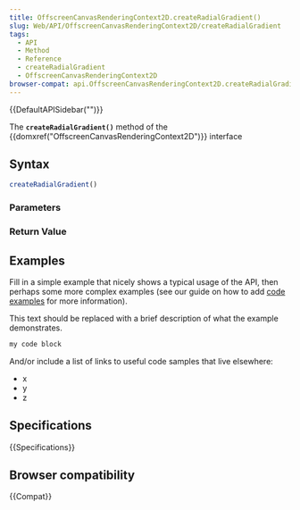 ```yaml
---
title: OffscreenCanvasRenderingContext2D.createRadialGradient()
slug: Web/API/OffscreenCanvasRenderingContext2D/createRadialGradient
tags:
  - API
  - Method
  - Reference
  - createRadialGradient
  - OffscreenCanvasRenderingContext2D
browser-compat: api.OffscreenCanvasRenderingContext2D.createRadialGradient
---
```

{{DefaultAPISidebar("")}}

The **`createRadialGradient()`** method of the {{domxref("OffscreenCanvasRenderingContext2D")}} interface 

## Syntax

```js
createRadialGradient()
```

### Parameters



### Return Value



## Examples

Fill in a simple example that nicely shows a typical usage of the API, then perhaps some more complex examples (see our guide on how to add [code examples](/en-US/docs/MDN/Contribute/Structures/Code_examples) for more information).

This text should be replaced with a brief description of what the example demonstrates.

```js
my code block
```

And/or include a list of links to useful code samples that live elsewhere:

*   x
*   y
*   z

## Specifications

{{Specifications}}

## Browser compatibility

{{Compat}}

